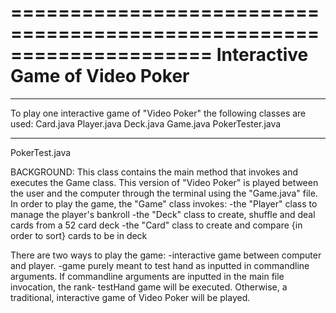 =====================================================================
Interactive Game of Video Poker
=====================================================================
_______________________________________________________________________________
To play one interactive game of "Video Poker" the following classes are used:
	Card.java
	Player.java
	Deck.java
	Game.java
	PokerTester.java
_______________________________________________________________________________
PokerTest.java

BACKGROUND:
This class contains the main method that invokes and executes the Game class.
This version of "Video Poker" is played between the user and the computer through
  the terminal using the "Game.java" file.
In order to play the game, the "Game" class invokes:
 -the "Player" class to manage the player's bankroll
 -the "Deck" class to create, shuffle and deal cards from a 52 card deck
 -the "Card" class to create and compare {in order to sort} cards to be in deck

There are two ways to play the game:
  -interactive game between computer and player.
  -game purely meant to test hand as inputted in commandline arguments.
If commandline arguments are inputted in the main file invocation, the rank-
  testHand game will be executed. 
  Otherwise, a traditional, interactive game of Video Poker will be played.
